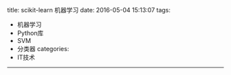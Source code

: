 title: scikit-learn 机器学习
date: 2016-05-04 15:13:07
tags:
- 机器学习
- Python库
- SVM
- 分类器
categories:
- IT技术
---
